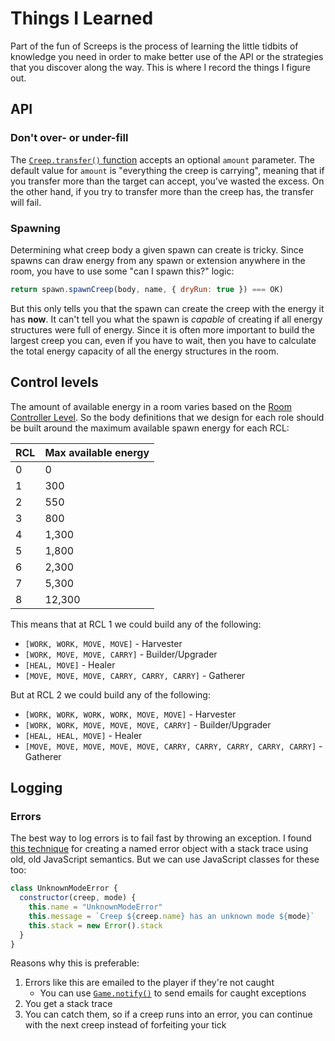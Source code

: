 # Things I Learned

Part of the fun of Screeps is the process of learning the little tidbits of knowledge you need in order to make better use of the API or the strategies that you discover along the way. This is where I record the things I figure out.

## API

### Don't over- or under-fill

The [`Creep.transfer()` function](https://docs.screeps.com/api/#Creep.transfer) accepts an optional `amount` parameter. The default value for `amount` is "everything the creep is carrying", meaning that if you transfer more than the target can accept, you've wasted the excess. On the other hand, if you try to transfer more than the creep has, the transfer will fail.

### Spawning

Determining what creep body a given spawn can create is tricky. Since spawns can draw energy from any spawn or extension anywhere in the room, you have to use some "can I spawn this?" logic:

```javascript
return spawn.spawnCreep(body, name, { dryRun: true }) === OK)
```

But this only tells you that the spawn can create the creep with the energy it has **now**. It can't tell you what the spawn is _capable_ of creating if all energy structures were full of energy. Since it is often more important to build the largest creep you can, even if you have to wait, then you have to calculate the total energy capacity of all the energy structures in the room.

## Control levels

The amount of available energy in a room varies based on the [Room Controller Level](https://docs.screeps.com/control.html#Room-Controller-Level). So the body definitions that we design for each role should be built around the maximum available spawn energy for each RCL:

| RCL | Max available energy |
|-----|----------------------|
| 0 | 0 |
| 1 | 300 |
| 2 | 550 |
| 3 | 800 |
| 4 | 1,300 |
| 5 | 1,800 |
| 6 | 2,300 |
| 7 | 5,300 |
| 8 | 12,300 |

This means that at RCL 1 we could build any of the following:

* `[WORK, WORK, MOVE, MOVE]` - Harvester
* `[WORK, MOVE, MOVE, CARRY]` - Builder/Upgrader
* `[HEAL, MOVE]` - Healer
* `[MOVE, MOVE, MOVE, CARRY, CARRY, CARRY]` - Gatherer

But at RCL 2 we could build any of the following:

* `[WORK, WORK, WORK, WORK, MOVE, MOVE]` - Harvester
* `[WORK, WORK, MOVE, MOVE, MOVE, CARRY]` - Builder/Upgrader
* `[HEAL, HEAL, MOVE]` - Healer
* `[MOVE, MOVE, MOVE, MOVE, MOVE, CARRY, CARRY, CARRY, CARRY, CARRY]` - Gatherer

## Logging

### Errors

The best way to log errors is to fail fast by throwing an exception. I found [this technique](https://github.com/screepers/screeps-profiler/blob/4014ef56997d520295a481a28f5cd6acf70042f0/screeps-profiler.js#L7-L11) for creating a named error object with a stack trace using old, old JavaScript semantics. But we can use JavaScript classes for these too:

```javascript
class UnknownModeError {
  constructor(creep, mode) {
    this.name = "UnknownModeError"
    this.message = `Creep ${creep.name} has an unknown mode ${mode}`
    this.stack = new Error().stack
  }
}
```

Reasons why this is preferable:

1. Errors like this are emailed to the player if they're not caught
    * You can use [`Game.notify()`](https://docs.screeps.com/api/#Game.notify) to send emails for caught exceptions
1. You get a stack trace
1. You can catch them, so if a creep runs into an error, you can continue with the next creep instead of forfeiting your tick
